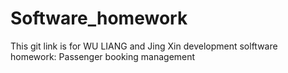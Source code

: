 # Software_homework
This git link is for WU LIANG and Jing Xin development solftware homework: Passenger booking management
